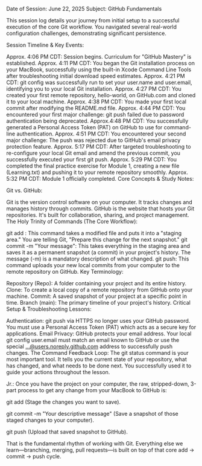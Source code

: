 Date of Session: June 22, 2025
Subject: GitHub Fundamentals

This session log details your journey from initial setup to a successful execution of the core Git workflow. You navigated several real-world configuration challenges, demonstrating significant persistence.

Session Timeline & Key Events:

Approx. 4:06 PM CDT: Session begins. Curriculum for "GitHub Mastery" is established.
Approx. 4:11 PM CDT: You began the Git installation process on your MacBook, successfully using the built-in Xcode Command Line Tools after troubleshooting initial download speed estimates.
Approx. 4:21 PM CDT: git config was successfully run to set your user.name and user.email, identifying you to your local Git installation.
Approx. 4:27 PM CDT: You created your first remote repository, hello-world, on GitHub.com and cloned it to your local machine.
Approx. 4:38 PM CDT: You made your first local commit after modifying the README.md file.
Approx. 4:44 PM CDT: You encountered your first major challenge: git push failed due to password authentication being deprecated.
Approx.4:48 PM CDT: You successfully generated a Personal Access Token (PAT) on GitHub to use for command-line authentication.
Approx. 4:51 PM CDT: You encountered your second major challenge: The push was rejected due to GitHub's email privacy protection feature.
Approx. 5:17 PM CDT: After targeted troubleshooting to re-configure your local Git email and amend the previous commit, you successfully executed your first git push.
Approx. 5:29 PM CDT: You completed the final practice exercise for Module 1, creating a new file (Learning.txt) and pushing it to your remote repository smoothly.
Approx. 5:32 PM CDT: Module 1 officially completed.
Core Concepts & Study Notes:

Git vs. GitHub:

Git is the version control software on your computer. It tracks changes and manages history through commits.
GitHub is the website that hosts your Git repositories. It's built for collaboration, sharing, and project management.
The Holy Trinity of Commands (The Core Workflow):

git add <file>: This command takes a modified file and puts it into a "staging area." You are telling Git, "Prepare this change for the next snapshot."
git commit -m "Your message": This takes everything in the staging area and saves it as a permanent snapshot (a commit) in your project's history. The message (-m) is a mandatory description of what changed.
git push: This command uploads your new local commits from your computer to the remote repository on GitHub.
Key Terminology:

Repository (Repo): A folder containing your project and its entire history.
Clone: To create a local copy of a remote repository from GitHub onto your machine.
Commit: A saved snapshot of your project at a specific point in time.
Branch (main): The primary timeline of your project's history.
Critical Setup & Troubleshooting Lessons:

Authentication: git push via HTTPS no longer uses your GitHub password. You must use a Personal Access Token (PAT) which acts as a secure key for applications.
Email Privacy: GitHub protects your email address. Your local git config user.email must match an email known to GitHub or use the special ...@users.noreply.github.com address to successfully push changes.
The Command Feedback Loop: The git status command is your most important tool. It tells you the current state of your repository, what has changed, and what needs to be done next. You successfully used it to guide your actions throughout the lesson.

Jr.: Once you have the project on your computer, the raw, stripped-down, 3-part process to get any change from your MacBook to GitHub is:

git add <filename>
(Stage the changes you want to save).

git commit -m "Your descriptive message"
(Save a snapshot of those staged changes to your computer).

git push
(Upload that saved snapshot to GitHub).

That is the fundamental rhythm of working with Git. Everything else we learn—branching, merging, pull requests—is built on top of that core add -> commit -> push cycle.

